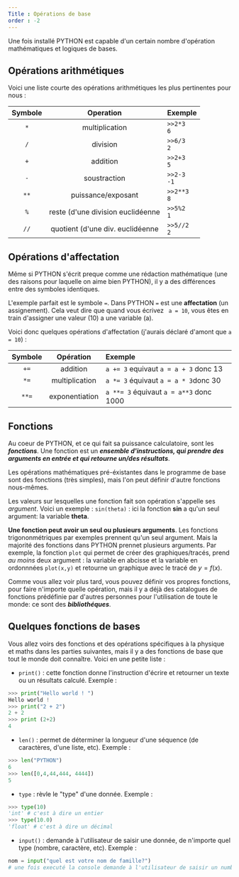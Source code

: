 ```yaml
---
Title : Opérations de base
order : -2
---
```


Une fois installé PYTHON est capable d'un certain nombre d'opération mathématiques et logiques de bases. 

## Opérations arithmétiques

Voici une liste courte des opérations arithmétiques les plus pertinentes pour nous : 


| Symbole |   Operation    | Exemple          |
|:-------:|:--------------:|:---------------- |
|    `*`    | multiplication | `>>2*3` <br> `6` |
|    `/`     | division      |`>>6/3` <br> `2`|
|    `+`     |addition|`>>2+3` <br> `5`|
|   `-`      |soustraction|`>>2-3` <br> `-1`|
|    `**`     |puissance/exposant|`>>2**3` <br> `8`|
|`%`|reste (d'une division euclidéenne|`>>5%2` <br> `1`|
|   `//`    |quotient (d'une div. euclidéenne|`>>5//2` <br> `2`|

## Opérations d'affectation

Même si PYTHON s'écrit preque comme une rédaction mathématique (une des raisons pour laquelle on aime bien PYTHON), il y a des différences entre des symboles identiques. 

L'exemple parfait est le symbole `=`. Dans PYTHON `=` est une **affectation** (un assignement). Cela veut dire que quand vous écrivez ` a = 10`, vous êtes en train d'assigner une valeur (10) a une variable (a). 

Voici donc quelques opérations d'affectation (j'aurais déclaré d'amont que `a = 10`) : 



| Symbole | Opération | Exemple |
| :-------: | :---------: | :------- |
| `+=`        |addition|`a += 3` equivaut `a = a + 3` donc $13$|
|  `*=`       |multiplication|`a *= 3` équivaut `a = a * 3`donc $30$|
|   `**=`     |exponentiation|`a **= 3` équivaut `a = a**3` donc $1000$|

## Fonctions

Au coeur de PYTHON, et ce qui fait sa puissance calculatoire, sont les ***fonctions***. Une fonction est un ***ensemble d'instructions, qui prendre des arguments en entrée et qui retourne un/des résultats***. 

Les opérations mathématiques pré-éxistantes dans le programme de base sont des fonctions (très simples), mais l'on peut définir d'autre fonctions nous-mêmes. 

Les valeurs sur lesquelles une fonction fait son opération s'appelle ses *argument*. Voici un exemple : 
`sin(theta)` : ici la fonction **sin** a qu'un seul argument: la variable **theta**. 

**Une fonction peut avoir un seul ou plusieurs arguments**. Les fonctions trigononmétriques par exemples prennent qu'un seul argument. Mais la majorité des fonctions dans PYTHON prennet plusieurs arguments. Par exemple, la fonction `plot` qui permet de créer des graphiques/tracés, prend *au moins* deux argument : la variable en abcisse et la variable en ordonnnées `plot(x,y)` et retourne un graphique avec le tracé de $y=f(x)$.

Comme vous allez voir plus tard, vous pouvez définir vos propres fonctions, pour faire n'importe quelle opération, mais il y a déjà des catalogues de fonctions prédéfinie par d'autres personnes pour l'utilisation de toute le monde: ce sont des ***bibliothéques***. 

## Quelques fonctions de bases

Vous allez voirs des fonctions et des opérations spécifiques à la physique et maths dans les parties suivantes, mais il y a des fonctions de base que tout le monde doit connaître. Voici en une petite liste : 
- `print()` : cette fonction donne l'instruction d'écrire et retourner un texte ou un résultats calculé. Exemple : 
```python
>>> print("Hello world ! ")
Hello world !
>>> print("2 + 2")
2 + 2
>>> print (2+2)
4
```
- `len()` : permet de déterminer la longueur d'une séquence (de caractères, d'une liste, etc). Exemple : 
```python
>>> len("PYTHON")
6
>>> len([0,4,44,444, 4444])
5
```
- `type` : rèvle le "type" d'une donnée. Exemple : 

```python
>>> type(10)
'int' # c'est à dire un entier
>>> type(10.0)
'float' # c'est à dire un décimal
```
- `input()` : demande à l'utilisateur de saisir une donnée, de n'importe quel type (nombre, caractère, etc). Exemple : 

```python
nom = input("quel est votre nom de famille?")
# une fois executé la console demande à l'utilisateur de saisir un numbre, que PYTHON par la suite affecte dans la variable `nom`
```
